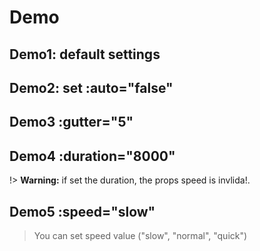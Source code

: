 # Demo

## Demo1: default settings

<vuep template="#demo1"></vuep>

<script v-pre type="text/x-template" id="demo1">
<style>
  .text-roll-demo {
    width: 300px;
  }
</style>

<template>
  <div>
    <vue-text-roll class="text-roll-demo">
      <p>〇〇の笑颜 えがお は俺 おれ （私 わたし ）が守 まも る</p>
    </vue-text-roll>
  </div>
</template>

<script>
  import './assets/js/vue-text-roll.js'
  // import VueTextRoll from './assets/js/vue-text-roll.js'
  module.exports = {
    components: {
      // VueTextRoll
    }
  }
</script>
</script>

## Demo2: set :auto="false"

<vuep template="#demo2"></vuep>

<script v-pre type="text/x-template" id="demo2">
<style>
  .text-roll-demo {
    width: 300px;
  }
</style>

<template>
  <div>
    <vue-text-roll class="text-roll-demo" :auto="false">
      <p>〇〇の笑颜 えがお は俺 おれ （私 わたし ）が守 まも る</p>
    </vue-text-roll>
  </div>
</template>

<script>
  // import VueTextRoll from './assets/js/vue-text-roll.js'
  module.exports = {
    components: {
      // VueTextRoll
    }
  }
</script>
</script>

## Demo3 :gutter="5"
<vuep template="#demo3"></vuep>

<script v-pre type="text/x-template" id="demo3">
<style>
  .text-roll-demo {
    width: 300px;
  }
</style>

<template>
  <div>
    <vue-text-roll class="text-roll-demo" :gutter="5">
      <p>〇〇の笑颜 えがお は俺 おれ （私 わたし ）が守 まも る</p>
    </vue-text-roll>
  </div>
</template>

<script>
  // import VueTextRoll from './assets/js/vue-text-roll.js'
  module.exports = {
    components: {
      // VueTextRoll
    }
  }
</script>
</script>

## Demo4 :duration="8000"
!> **Warning:** if set the duration, the props speed is invlida!.
<vuep template="#demo4"></vuep>

<script v-pre type="text/x-template" id="demo4">
<style>
  .text-roll-demo {
    width: 300px;
  }
</style>

<template>
  <div>
    <vue-text-roll class="text-roll-demo" :duration="8000">
      <p>〇〇の笑颜 えがお は俺 おれ （私 わたし ）が守 まも る</p>
    </vue-text-roll>
  </div>
</template>

<script>
  // import VueTextRoll from './assets/js/vue-text-roll.js'
  module.exports = {
    components: {
      // VueTextRoll
    }
  }
</script>
</script>

## Demo5 :speed="slow"

> You can set speed value ("slow", "normal", "quick")

<vuep template="#demo5"></vuep>

<script v-pre type="text/x-template" id="demo5">
<style>
  .text-roll-demo {
    width: 300px;
  }
</style>

<template>
  <div>
    <vue-text-roll class="text-roll-demo" speed="slow">
      <p>〇〇の笑颜 えがお は俺 おれ （私 わたし ）が守 まも る</p>
    </vue-text-roll>
  </div>
</template>

<script>
  // import VueTextRoll from './assets/js/vue-text-roll.js'
  module.exports = {
    components: {
      // VueTextRoll
    }
  }
</script>
</script>

